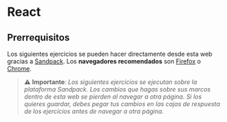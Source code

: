 # React
## Prerrequisitos

Los siguientes ejercicios se pueden hacer directamente desde esta web gracias a [Sandpack](https://sandpack.codesandbox.io/). Los **navegadores recomendados** son [Firefox](https://www.mozilla.org/es-ES/firefox/new/) o [Chrome](https://www.google.com/intl/es_es/chrome/).

> ⚠️ **Importante**: _Los siguientes ejercicios se ejecutan sobre la plataforma Sandpack. Los cambios que hagas sobre sus marcos dentro de esta web se pierden al navegar a otra página. Si los quieres guardar, debes pegar tus cambios en las cajas de respuesta de los ejercicios antes de navegar a otra página._
